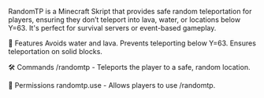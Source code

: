 RandomTP is a Minecraft Skript that provides safe random teleportation for players, ensuring they don’t teleport into lava, water, or locations below Y=63. It's perfect for survival servers or event-based gameplay.

🌟 Features
Avoids water and lava.
Prevents teleporting below Y=63.
Ensures teleportation on solid blocks.

🛠 Commands
/randomtp - Teleports the player to a safe, random location.

🔑 Permissions
randomtp.use - Allows players to use /randomtp.
